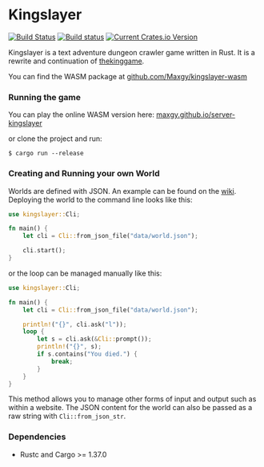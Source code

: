 # Kingslayer

[![Build Status](https://travis-ci.com/Maxgy/kingslayer.svg?branch=master)](https://travis-ci.com/Maxgy/kingslayer)
[![Build status](https://ci.appveyor.com/api/projects/status/b5p7b1efiy9t0fm7/branch/master?svg=true)](https://ci.appveyor.com/project/Maxgy/kingslayer/branch/master)
[![Current Crates.io Version](https://img.shields.io/crates/v/kingslayer)](https://crates.io/crates/kingslayer)

Kingslayer is a text adventure dungeon crawler game written in Rust. It is a rewrite and continuation of [thekinggame](https://github.com/Maxgy/thekinggame).

You can find the WASM package at [github.com/Maxgy/kingslayer-wasm](https://github.com/Maxgy/kingslayer-wasm)

### Running the game

You can play the online WASM version here: [maxgy.github.io/server-kingslayer](https://maxgy.github.io/kingslayer-wasm/)

or clone the project and run:
```
$ cargo run --release
```

### Creating and Running your own World

Worlds are defined with JSON. An example can be found on the [wiki](https://github.com/Maxgy/kingslayer/wiki/Example-world-JSON-file). Deploying the world to the command line looks like this:
```rust
use kingslayer::Cli;

fn main() {
    let cli = Cli::from_json_file("data/world.json");

    cli.start();
}
```
or the loop can be managed manually like this:
```rust
use kingslayer::Cli;

fn main() {
    let cli = Cli::from_json_file("data/world.json");

    println!("{}", cli.ask("l"));
    loop {
        let s = cli.ask(&Cli::prompt());
        println!("{}", s);
        if s.contains("You died.") {
            break;
        }
    }
}
```
This method allows you to manage other forms of input and output such as within a website. The JSON content for the world can also be passed as a raw string with `Cli::from_json_str`.

### Dependencies
* Rustc and Cargo >= 1.37.0